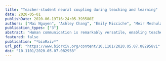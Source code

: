 ```yaml
---
title: "Teacher-student neural coupling during teaching and learning"
date: 2020-05-01
publishDate: 2020-06-19T16:24:05.393580Z
authors: ["Mai Nguyen", "Ashley Chang", "Emily Micciche", "Meir Meshulam", "Samuel A. Nastase", "Uri Hasson"]
publication_types: ["3"]
abstract: "Human communication is remarkably versatile, enabling teachers to share highly abstracted and novel information with their students. What neural processes enable such transfer of information across brains during naturalistic teaching and learning? Here, we show that during lectures, wherein information transmission is unidirectional and flows from the teacher to the student, the student’s brain mirrors the teacher’s brain and that this neural coupling is correlated with learning outcomes. A teacher was scanned in fMRI giving an oral lecture with slides on a scientific topic followed by a review lecture. Students were then scanned watching either the intact lecture and review (textitN = 20) or a temporally scrambled version of the lecture (textitN = 20). Using intersubject correlation (ISC), we observed widespread teacher-student neural coupling spanning sensory cortex and language regions along the superior temporal sulcus as well as higher-level regions including posterior medial cortex (PMC), superior parietal lobule (SPL), and dorsolateral and dorsomedial prefrontal cortex. Teacher-student alignment in higher-level areas was not observed when learning was disrupted by temporally scrambling the lecture. Moreover, teacher-student coupling in PMC was significantly correlated with learning outcomes: the more closely the student’s brain mirrored the teacher’s brain, the more the student improved between behavioral pre-learning and post-learning assessments. Together, these results suggest that the alignment of neural responses between teacher and students may underlie effective communication of complex information across brains in classroom settings.textless/ptextgreatertextlessh3textgreaterSignificance statementtextless/h3textgreater textlessptextgreaterHow is technical, non-narrative information communicated from one brain to another during teaching and learning? In this fMRI study, we show that the DMN activity of teachers and students are coupled during naturalistic teaching. This teacher-student neural coupling emerges only during intact learning and is correlated with learning outcomes. Together, these findings suggest that teacher-student neural alignment underlies effective communication during teaching."
featured: false
publication: "*bioRxiv*"
url_pdf: "https://www.biorxiv.org/content/10.1101/2020.05.07.082958v1"
doi: "10.1101/2020.05.07.082958"
---
```


